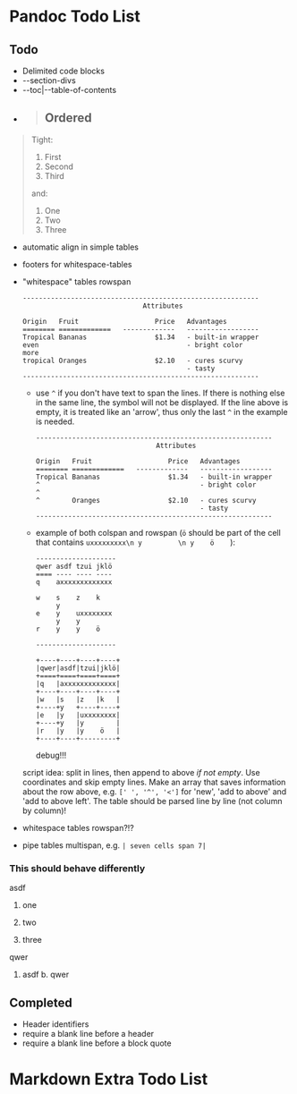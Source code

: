 # Pandoc Todo List

## Todo
* Delimited code blocks
* --section-divs
* --toc|--table-of-contents
* > ## Ordered
> 
> Tight:
> 
> 1.	First
> 2.	Second
> 3.	Third
> 
> and:
> 
> 1. One
> 2. Two
> 3. Three

* automatic align in simple tables
* footers for whitespace-tables

* "whitespace" tables rowspan


	```
	-----------------------------------------------------------
                                  Attributes                   
	                                                           
	Origin   Fruit                   Price   Advantages        
	======== =============   -------------   ------------------
	Tropical Bananas                 $1.34   - built-in wrapper
	even                                     - bright color    
	more                                                       
	tropical Oranges                 $2.10   - cures scurvy    
	                                         - tasty           
	-----------------------------------------------------------
	```
	+ use `^` if you don't have text to span the lines. If there is nothing else in the 	  same line, the symbol will not be displayed. If the line above is empty, it is 	  treated like an 'arrow', thus only the last `^` in the example is needed.
		
		```
		-----------------------------------------------------------
	                                  Attributes                   
		                                                           
		Origin   Fruit                   Price   Advantages        
		======== =============   -------------   ------------------
		Tropical Bananas                 $1.34   - built-in wrapper
		^                                        - bright color    
		^                                                              
		^        Oranges                 $2.10   - cures scurvy    
		                                         - tasty           
		-----------------------------------------------------------
		```
	+ example of both colspan and rowspan (`ö` should be part of the cell that contains `uxxxxxxxxx\n y         \n y    ö    `):
	
		```
		--------------------
		qwer asdf tzui jklö 
		==== ---- ---- ----
		q    axxxxxxxxxxxxx
		 
		w    s    z    k    
		     y
		e    y    uxxxxxxxx
		     y    y         
		r    y    y    ö    
		 
		--------------------
		```
		
		```
		+----+----+----+----+
		|qwer|asdf|tzui|jklö|
		+====+====+====+====+
		|q   |axxxxxxxxxxxxx|
		+----+----+----+----+
		|w   |s   |z   |k   |
		+----+y   +----+----+
		|e   |y   |uxxxxxxxx|
		+----+y   |y        |
		|r   |y   |y    ö   | 
		+----+----+---------+
		```
		debug!!!
	
	script idea: split in lines, then append to above *if not empty*. Use coordinates and 	skip empty lines. Make an array that saves information about the row above, e.g. `[' ', '^', '<']` for 'new', 'add to above' and 'add to above left'. The table should be parsed line by line (not column by column)!
	
	
	
* whitespace tables rowspan?!?
* pipe tables multispan, e.g. `| seven cells span 7|`

### This should behave differently
asdf

1. one

2. two
3. three

qwer

1. asdf
b. qwer


## Completed
* Header identifiers
* require a blank line before a header
* require a blank line before a block quote

# Markdown Extra Todo List
